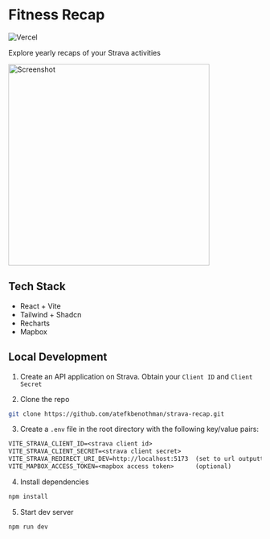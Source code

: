 # Fitness Recap
![Vercel](https://vercelbadge.vercel.app/api/atefkbenothman/strava-recap)

Explore yearly recaps of your Strava activities

<img src="https://github.com/user-attachments/assets/e9ac8068-6d69-4b51-81a4-e1fdb25016a3" alt="Screenshot" width="400">

## Tech Stack
* React + Vite
* Tailwind + Shadcn
* Recharts
* Mapbox

## Local Development
1. Create an API application on Strava. Obtain your `Client ID` and `Client Secret`

2. Clone the repo
```bash
git clone https://github.com/atefkbenothman/strava-recap.git
```

3. Create a `.env` file in the root directory with the following key/value pairs:
```txt
VITE_STRAVA_CLIENT_ID=<strava client id>
VITE_STRAVA_CLIENT_SECRET=<strava client secret>
VITE_STRAVA_REDIRECT_URI_DEV=http://localhost:5173  (set to url outputted by command `npm run dev`)
VITE_MAPBOX_ACCESS_TOKEN=<mapbox access token>      (optional)
```

4. Install dependencies
```bash
npm install
```

5. Start dev server
```bash
npm run dev
```
